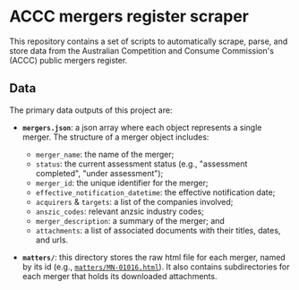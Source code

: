 # ACCC mergers register scraper

This repository contains a set of scripts to automatically scrape, parse, and store data from the Australian Competition and Consume Commission's (ACCC) public mergers register.

## Data

The primary data outputs of this project are:

*   **`mergers.json`**: a json array where each object represents a single merger. The structure of a merger object includes:
    * `merger_name`: the name of the merger;
    * `status`: the current assessment status (e.g., "assessment completed", "under assessment");
    * `merger_id`: the unique identifier for the merger;
    * `effective_notification_datetime`: the effective notification date;
    * `acquirers` & `targets`: a list of the companies involved;
    * `anszic_codes`: relevant anzsic industry codes;
    * `merger_description`: a summary of the merger; and
    * `attachments`: a list of associated documents with their titles, dates, and urls.

*   **`matters/`**: this directory stores the raw html file for each merger, named by its id (e.g., [`matters/MN-01016.html`](/matters/MN-01016.html)). It also contains subdirectories for each merger that holds its downloaded attachments.